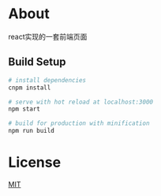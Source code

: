 # About
react实现的一套前端页面

## Build Setup

``` bash
# install dependencies
cnpm install

# serve with hot reload at localhost:3000
npm start

# build for production with minification
npm run build

```

# License

[MIT](https://github.com/haohaitao/react-demo/blob/master/LICENSE)